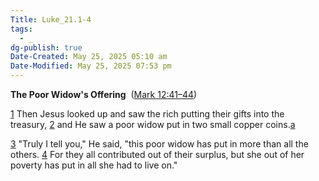 ```yaml
---
Title: Luke_21.1-4
tags:
  - _
dg-publish: true
Date-Created: May 25, 2025 05:10 am
Date-Modified: May 25, 2025 07:53 pm
---
```

**The Poor Widow's Offering** 
([Mark 12:41–44](https://www.google.com/url?sa=E&q=https%3A%2F%2Fbiblehub.com%2Fbsb%2Fmark%2F12.htm%2341))

[1](https://www.google.com/url?sa=E&q=https%3A%2F%2Fbiblehub.com%2Fluke%2F21-1.htm) Then Jesus looked up and saw the rich putting their gifts into the treasury, [2](https://www.google.com/url?sa=E&q=https%3A%2F%2Fbiblehub.com%2Fluke%2F21-2.htm) and He saw a poor widow put in two small copper coins.[a](https://www.google.com/url?sa=E&q=https%3A%2F%2Fbiblehub.com%2Fbsb%2Fluke%2F%23fn)

[3](https://www.google.com/url?sa=E&q=https%3A%2F%2Fbiblehub.com%2Fluke%2F21-3.htm) "Truly I tell you," He said, "this poor widow has put in more than all the others. [4](https://www.google.com/url?sa=E&q=https%3A%2F%2Fbiblehub.com%2Fluke%2F21-4.htm) For they all contributed out of their surplus, but she out of her poverty has put in all she had to live on."

